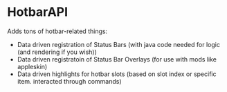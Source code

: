 # HotbarAPI

Adds tons of hotbar-related things:
- Data driven registration of Status Bars (with java code needed for logic (and rendering if you wish))
- Data driven registratoin of Status Bar Overlays (for use with mods like appleskin)
- Data driven highlights for hotbar slots (based on slot index or specific item. interacted through commands)

